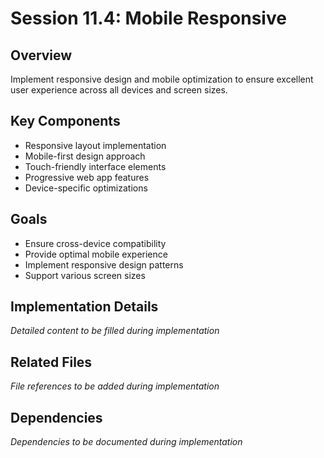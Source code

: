 # Session 11.4: Mobile Responsive

## Overview
Implement responsive design and mobile optimization to ensure excellent user experience across all devices and screen sizes.

## Key Components
- Responsive layout implementation
- Mobile-first design approach
- Touch-friendly interface elements
- Progressive web app features
- Device-specific optimizations

## Goals
- Ensure cross-device compatibility
- Provide optimal mobile experience
- Implement responsive design patterns
- Support various screen sizes

## Implementation Details
*Detailed content to be filled during implementation*

## Related Files
*File references to be added during implementation*

## Dependencies
*Dependencies to be documented during implementation*